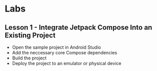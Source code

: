 # Labs

## Lesson 1 - Integrate Jetpack Compose Into an Existing Project
- Open the sample project in Android Studio
- Add the neccessary core Compose dependencies
- Build the project
- Deploy the project to an emulator or physical device
